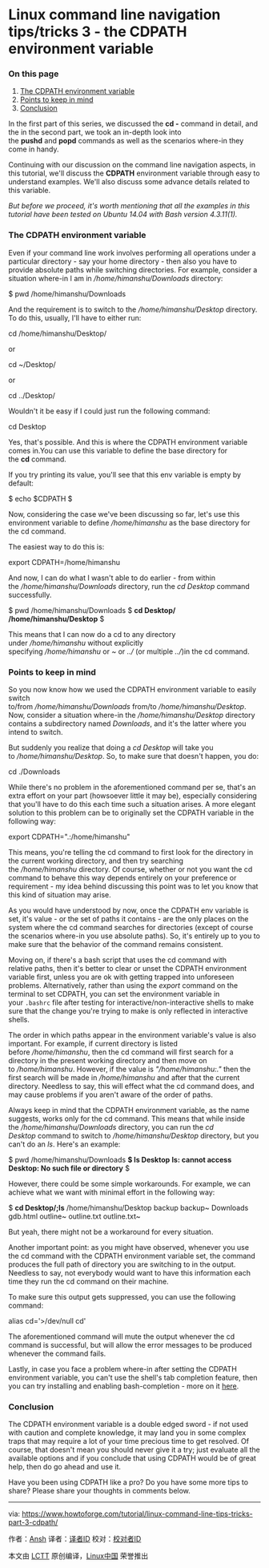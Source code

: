 Linux command line navigation tips/tricks 3 - the CDPATH environment variable
============================================================

### On this page

1.  [The CDPATH environment variable][1]
2.  [Points to keep in mind][2]
3.  [Conclusion][3]

In the first part of this series, we discussed the **cd -** command in detail, and the in the second part, we took an in-depth look into the **pushd** and **popd** commands as well as the scenarios where-in they come in handy.

Continuing with our discussion on the command line navigation aspects, in this tutorial, we'll discuss the **CDPATH** environment variable through easy to understand examples. We'll also discuss some advance details related to this variable.

_But before we proceed, it's worth mentioning that all the examples in this tutorial have been tested on Ubuntu 14.04 with Bash version 4.3.11(1)._

### The CDPATH environment variable

Even if your command line work involves performing all operations under a particular directory - say your home directory - then also you have to provide absolute paths while switching directories. For example, consider a situation where-in I am in _/home/himanshu/Downloads_ directory:

$ pwd
/home/himanshu/Downloads

And the requirement is to switch to the _/home/himanshu/Desktop_ directory. To do this, usually, I'll have to either run:

cd /home/himanshu/Desktop/

or 

cd ~/Desktop/

or

cd ../Desktop/

Wouldn't it be easy if I could just run the following command:

cd Desktop

Yes, that's possible. And this is where the CDPATH environment variable comes in.You can use this variable to define the base directory for the **cd** command.

If you try printing its value, you'll see that this env variable is empty by default:

$ echo $CDPATH
$

Now, considering the case we've been discussing so far, let's use this environment variable to define _/home/himanshu_ as the base directory for the cd command.

The easiest way to do this is:

export CDPATH=/home/himanshu

And now, I can do what I wasn't able to do earlier - from within the _/home/himanshu/Downloads_ directory, run the _cd Desktop_ command successfully.

$ pwd
/home/himanshu/Downloads
$ **cd Desktop/**
**/home/himanshu/Desktop**
$

This means that I can now do a cd to any directory under _/home/himanshu_ without explicitly specifying _/home/himanshu_ or _~_ or _../_ (or multiple _../_)in the cd command.

### Points to keep in mind

So you now know how we used the CDPATH environment variable to easily switch to/from _/home/himanshu/Downloads_ from/to _/home/himanshu/Desktop_. Now, consider a situation where-in the _/home/himanshu/Desktop_ directory contains a subdirectory named _Downloads_, and it's the latter where you intend to switch.

But suddenly you realize that doing a _cd Desktop_ will take you to _/home/himanshu/Desktop_. So, to make sure that doesn't happen, you do:

cd ./Downloads

While there's no problem in the aforementioned command per se, that's an extra effort on your part (howsoever little it may be), especially considering that you'll have to do this each time such a situation arises. A more elegant solution to this problem can be to originally set the CDPATH variable in the following way:

export CDPATH=".:/home/himanshu"

This means, you're telling the cd command to first look for the directory in the current working directory, and then try searching the _/home/himanshu_ directory. Of course, whether or not you want the cd command to behave this way depends entirely on your preference or requirement - my idea behind discussing this point was to let you know that this kind of situation may arise.

As you would have understood by now, once the CDPATH env variable is set, it's value - or the set of paths it contains - are the only places on the system where the cd command searches for directories (except of course the scenarios where-in you use absolute paths). So, it's entirely up to you to make sure that the behavior of the command remains consistent.

Moving on, if there's a bash script that uses the cd command with relative paths, then it's better to clear or unset the CDPATH environment variable first, unless you are ok with getting trapped into unforeseen problems. Alternatively, rather than using the _export_ command on the terminal to set CDPATH, you can set the environment variable in your `.bashrc` file after testing for interactive/non-interactive shells to make sure that the change you're trying to make is only reflected in interactive shells.

The order in which paths appear in the environment variable's value is also important. For example, if current directory is listed before _/home/himanshu_, then the cd command will first search for a directory in the present working directory and then move on to _/home/himanshu_. However, if the value is _"/home/himanshu:."_ then the first search will be made in _/home/himanshu_ and after that the current directory. Needless to say, this will effect what the cd command does, and may cause problems if you aren't aware of the order of paths.

Always keep in mind that the CDPATH environment variable, as the name suggests, works only for the cd command. This means that while inside the _/home/himanshu/Downloads_ directory, you can run the _cd Desktop_ command to switch to _/home/himanshu/Desktop_ directory, but you can't do an _ls_. Here's an example:

$ pwd
/home/himanshu/Downloads
**$ ls Desktop**
**ls: cannot access Desktop: No such file or directory**
$

However, there could be some simple workarounds. For example, we can achieve what we want with minimal effort in the following way:

$ **cd Desktop/;ls**
/home/himanshu/Desktop
backup backup~ Downloads gdb.html outline~ outline.txt outline.txt~

But yeah, there might not be a workaround for every situation.

Another important point: as you might have observed, whenever you use the cd command with the CDPATH environment variable set, the command produces the full path of directory you are switching to in the output. Needless to say, not everybody would want to have this information each time they run the cd command on their machine. 

To make sure this output gets suppressed, you can use the following command:

alias cd='>/dev/null cd'

The aforementioned command will mute the output whenever the cd command is successful, but will allow the error messages to be produced whenever the command fails.

Lastly, in case you face a problem where-in after setting the CDPATH environment variable, you can't use the shell's tab completion feature, then you can try installing and enabling bash-completion - more on it [here][4].

### Conclusion

The CDPATH environment variable is a double edged sword - if not used with caution and complete knowledge, it may land you in some complex traps that may require a lot of your time precious time to get resolved. Of course, that doesn't mean you should never give it a try; just evaluate all the available options and if you conclude that using CDPATH would be of great help, then do go ahead and use it.

Have you been using CDPATH like a pro? Do you have some more tips to share? Please share your thoughts in comments below.

--------------------------------------------------------------------------------

via: https://www.howtoforge.com/tutorial/linux-command-line-tips-tricks-part-3-cdpath/

作者：[Ansh][a]
译者：[译者ID](https://github.com/译者ID)
校对：[校对者ID](https://github.com/校对者ID)

本文由 [LCTT](https://github.com/LCTT/TranslateProject) 原创编译，[Linux中国](https://linux.cn/) 荣誉推出

[a]:https://www.howtoforge.com/tutorial/linux-command-line-tips-tricks-part-3-cdpath/
[1]:https://www.howtoforge.com/tutorial/linux-command-line-tips-tricks-part-3-cdpath/#the-cdpath-environment-variable
[2]:https://www.howtoforge.com/tutorial/linux-command-line-tips-tricks-part-3-cdpath/#points-to-keep-in-mind
[3]:https://www.howtoforge.com/tutorial/linux-command-line-tips-tricks-part-3-cdpath/#conclusion
[4]:http://bash-completion.alioth.debian.org/
